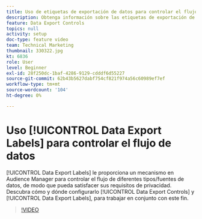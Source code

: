 ```yaml
---
title: Uso de etiquetas de exportación de datos para controlar el flujo de datos
description: Obtenga información sobre las etiquetas de exportación de datos en Audience Manager. Esto le proporciona un mecanismo en Audience Manager para controlar el flujo de diferentes tipos/fuentes de datos, de modo que pueda satisfacer sus requisitos de privacidad. Obtenga información sobre cómo y dónde establecer los controles de exportación de datos y las etiquetas de exportación de datos para trabajar en conjunto con este fin.
feature: Data Export Controls
topics: null
activity: setup
doc-type: feature video
team: Technical Marketing
thumbnail: 330322.jpg
kt: 6836
role: User
level: Beginner
exl-id: 28f250dc-1baf-4286-9129-cdddf6d55227
source-git-commit: 62b43b5627dabf754cf821f974a56c60989ef7ef
workflow-type: tm+mt
source-wordcount: '104'
ht-degree: 0%

---
```


# Uso [!UICONTROL Data Export Labels] para controlar el flujo de datos

[!UICONTROL Data Export Labels] le proporciona un mecanismo en Audience Manager para controlar el flujo de diferentes tipos/fuentes de datos, de modo que pueda satisfacer sus requisitos de privacidad. Descubra cómo y dónde configurarlo [!UICONTROL Data Export Controls] y [!UICONTROL Data Export Labels], para trabajar en conjunto con este fin.

>[!VIDEO](https://video.tv.adobe.com/v/330322/?quality=12&learn=on)
